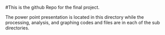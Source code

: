 #This is the github Repo for the final project.

The power point presentation is located in this directory while the processing, analysis, and graphing codes and files are in each of the sub directories.
